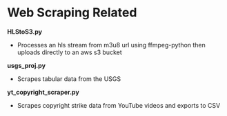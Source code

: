 # Web Scraping Related

**HLStoS3.py**
- Processes an hls stream from m3u8 url using ffmpeg-python then uploads directly to an aws s3 bucket

**usgs_proj.py** 
- Scrapes tabular data from the USGS 

**yt_copyright_scraper.py**
- Scrapes copyright strike data from YouTube videos and exports to CSV
